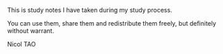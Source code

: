 
This is study notes I have taken during my study process.

You can use them, share them and redistribute them freely, but
definitely without warrant.


Nicol TAO
